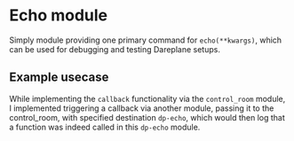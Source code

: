 # Echo module

Simply module providing one primary command for `echo(**kwargs)`, which can be used for debugging and testing Dareplane setups.

## Example usecase

While implementing the `callback` functionality via the `control_room` module, I implemented triggering a callback via another module, passing it to the control_room, with specified destination `dp-echo`, which would then log that a function was indeed called in this `dp-echo` module.
